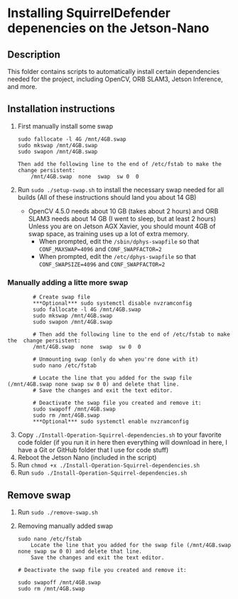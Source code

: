 # Installing SquirrelDefender depenencies on the Jetson-Nano

## Description

This folder contains scripts to automatically install certain dependencies needed for the project, including OpenCV, ORB SLAM3, Jetson Inference, and more.

## Installation instructions

1. First manually install some swap

    ```
    sudo fallocate -l 4G /mnt/4GB.swap
    sudo mkswap /mnt/4GB.swap
    sudo swapon /mnt/4GB.swap
            
    Then add the following line to the end of /etc/fstab to make the change persistent:
        /mnt/4GB.swap  none  swap  sw 0  0
    ```

2. Run `sudo ./setup-swap.sh` to install the necessary swap needed for all builds (All of these instructions should land you about 14 GB)
    - OpenCV 4.5.0 needs about 10 GB (takes about 2 hours) and ORB SLAM3 needs about 14 GB (I went to sleep, but at least 2 hours)
      Unless you are on Jetson AGX Xavier, you should mount 4GB of swap space, as training uses up a lot of extra memory.
        - When prompted, edit the `/sbin/dphys-swapfile` so that `CONF_MAXSWAP=4096` and `CONF_SWAPFACTOR=2`
        - When prompted, edit the `/etc/dphys-swapfile` so that `CONF_SWAPSIZE=4096` and `CONF_SWAPFACTOR=2`

### Manually adding a litte more swap

            # Create swap file
            ***Optional*** sudo systemctl disable nvzramconfig
            sudo fallocate -l 4G /mnt/4GB.swap
            sudo mkswap /mnt/4GB.swap
            sudo swapon /mnt/4GB.swap
                
            # Then add the following line to the end of /etc/fstab to make the  change persistent:
            /mnt/4GB.swap  none  swap  sw 0  0
                
            # Unmounting swap (only do when you're done with it)
            sudo nano /etc/fstab

            # Locate the line that you added for the swap file (/mnt/4GB.swap none swap sw 0 0) and delete that line.
            # Save the changes and exit the text editor.
                
            # Deactivate the swap file you created and remove it:
            sudo swapoff /mnt/4GB.swap
            sudo rm /mnt/4GB.swap
            ***Optional*** sudo systemctl enable nvzramconfig
3. Copy `./Install-Operation-Squirrel-dependencies.sh` to your favorite code folder (if you run it in here then everything will download in here, I have a Git or GitHub folder that I use for code stuff)
4. Reboot the Jetson Nano (included in the script)
5. Run `chmod +x ./Install-Operation-Squirrel-dependencies.sh`
6. Run `sudo ./Install-Operation-Squirrel-dependencies.sh`

## Remove swap

1. Run `sudo ./remove-swap.sh`
2. Removing manually added swap

    ```
    sudo nano /etc/fstab
        Locate the line that you added for the swap file (/mnt/4GB.swap none swap sw 0 0) and delete that line.
        Save the changes and exit the text editor.
    
    # Deactivate the swap file you created and remove it:
    
    sudo swapoff /mnt/4GB.swap
    sudo rm /mnt/4GB.swap
    ```
